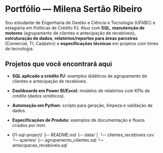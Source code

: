 # Portfólio — Milena Sertão Ribeiro

Sou estudante de Engenharia de Gestão e Ciência e Tecnologia (UFABC) e estagiária em Políticas de Crédito PJ.
Atuo com **SQL**, **manutenção de motores** (agrupamento de clientes e antecipação de recebíveis),
**estruturação de dados**, **relatórios/reportes para áreas parceiras** (Comercial, TI, Cadastro) e
**especificações técnicas** em projetos com times de tecnologia.

## Projetos que você encontrará aqui
- **SQL aplicado a crédito PJ:** exemplos didáticos de agrupamento de clientes e antecipação de recebíveis.
- **Dashboards em Power BI/Excel:** modelos de relatórios com KPIs de crédito (dados sintéticos).
- **Automação em Python:** scripts para geração, limpeza e validação de dados.
- **Especificações de Produto:** exemplos de documentação e fluxos criados por mim.

- 01-sql-project/
├─ README.md
├─ data/
│  └─ clientes_recebiveis.csv
└─ queries/
   ├─ agrupamento_clientes.sql
   └─ antecipacao_recebiveis.sql
